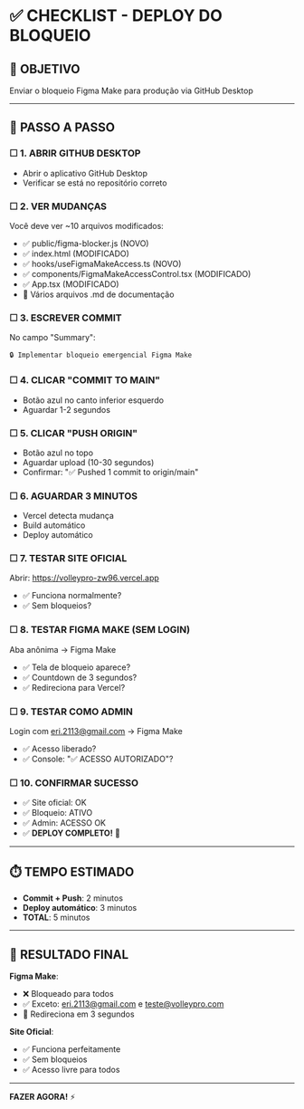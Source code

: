# ✅ CHECKLIST - DEPLOY DO BLOQUEIO

## 🎯 OBJETIVO
Enviar o bloqueio Figma Make para produção via GitHub Desktop

---

## 📝 PASSO A PASSO

### ☐ **1. ABRIR GITHUB DESKTOP**
- Abrir o aplicativo GitHub Desktop
- Verificar se está no repositório correto

### ☐ **2. VER MUDANÇAS**
Você deve ver ~10 arquivos modificados:
- ✅ public/figma-blocker.js (NOVO)
- ✅ index.html (MODIFICADO)
- ✅ hooks/useFigmaMakeAccess.ts (NOVO)
- ✅ components/FigmaMakeAccessControl.tsx (MODIFICADO)
- ✅ App.tsx (MODIFICADO)
- 📄 Vários arquivos .md de documentação

### ☐ **3. ESCREVER COMMIT**
No campo "Summary":
```
🔒 Implementar bloqueio emergencial Figma Make
```

### ☐ **4. CLICAR "COMMIT TO MAIN"**
- Botão azul no canto inferior esquerdo
- Aguardar 1-2 segundos

### ☐ **5. CLICAR "PUSH ORIGIN"**
- Botão azul no topo
- Aguardar upload (10-30 segundos)
- Confirmar: "✅ Pushed 1 commit to origin/main"

### ☐ **6. AGUARDAR 3 MINUTOS**
- Vercel detecta mudança
- Build automático
- Deploy automático

### ☐ **7. TESTAR SITE OFICIAL**
Abrir: https://volleypro-zw96.vercel.app
- ✅ Funciona normalmente?
- ✅ Sem bloqueios?

### ☐ **8. TESTAR FIGMA MAKE (SEM LOGIN)**
Aba anônima → Figma Make
- ✅ Tela de bloqueio aparece?
- ✅ Countdown de 3 segundos?
- ✅ Redireciona para Vercel?

### ☐ **9. TESTAR COMO ADMIN**
Login com eri.2113@gmail.com → Figma Make
- ✅ Acesso liberado?
- ✅ Console: "✅ ACESSO AUTORIZADO"?

### ☐ **10. CONFIRMAR SUCESSO**
- ✅ Site oficial: OK
- ✅ Bloqueio: ATIVO
- ✅ Admin: ACESSO OK
- ✅ **DEPLOY COMPLETO!** 🎉

---

## ⏱️ TEMPO ESTIMADO
- **Commit + Push**: 2 minutos
- **Deploy automático**: 3 minutos
- **TOTAL**: 5 minutos

---

## 🎯 RESULTADO FINAL

**Figma Make**:
- ❌ Bloqueado para todos
- ✅ Exceto: eri.2113@gmail.com e teste@volleypro.com
- 🔄 Redireciona em 3 segundos

**Site Oficial**:
- ✅ Funciona perfeitamente
- ✅ Sem bloqueios
- ✅ Acesso livre para todos

---

**FAZER AGORA!** ⚡

